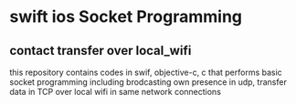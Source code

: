 # swift ios Socket Programming 
## contact transfer over local_wifi
this repository contains codes in swif, objective-c, c that performs basic socket programming including brodcasting own presence in udp, transfer data in TCP over local wifi in same network connections

